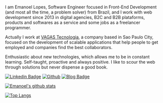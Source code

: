 I am Emanoel Lopes, Software Engineer focused in Front-End Development (and most all the time, a problem solver) from Brazil, and I work with web development since 2013 in digital agencies, B2C and B2B plataforms, products and softwares as a service and some jobs as a freelancer programmer.

Actually I work at [VAGAS Tecnologia](https://vagas.com.br/), a company based in Sao Paulo City, focused on the development of scalable applications that help people to get employed and companies find the best collaborators.

Enthusiastic about new technologies, which allows me to be in constant learning. Self-taught, proactive and always positive. I like to scour the web through solutions but never dispense a good book.

[![Linkedin Badge](https://img.shields.io/badge/-LinkedIn-blue?style=flat-square&logo=Linkedin&logoColor=white&link=https://www.linkedin.com/in/emanoel-lopes-64100839/)](https://www.linkedin.com/in/emanoel-lopes-64100839/)
[![Github](https://img.shields.io/github/followers/emanoellopes?style=social)](https://github.com/emanoellopes/)
[![Blog Badge](https://img.shields.io/badge/Blog-emanoellopes.me-black)](https://emanoellopes.me/)

[![Emanoel's github stats](https://github-readme-stats.vercel.app/api?username=emanoellopes&count_private=true&show_icons=true&theme=synthwave)](https://github.com/emanoellopes/github-readme-stats)

[![Top Langs](https://github-readme-stats.vercel.app/api/top-langs/?username=emanoellopes&count_private=true&show_icons=true&theme=synthwave)](https://github.com/emanoellopes/github-readme-stats)
